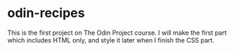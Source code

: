# odin-recipes

This is the first project on The Odin Project course.
I will make the first part which includes HTML only, and style it later when I finish the CSS part.